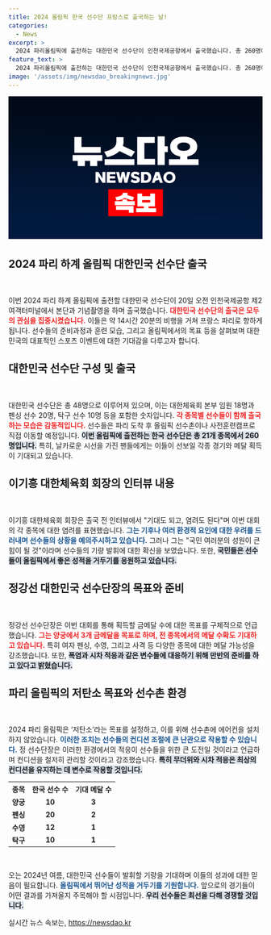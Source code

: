 ```yaml
---
title: 2024 올림픽 한국 선수단 프랑스로 출국하는 날!
categories:
  - News
excerpt: >
  2024 파리올림픽에 출전하는 대한민국 선수단이 인천국제공항에서 출국했습니다. 총 260명이 참가하며, 이기흥 대한체육회 회장은 국민의 성원이 큰 힘이라고 강조했습니다. 선수들의 금메달 목표와 기후 변수에도 주목하세요!
feature_text: >
  2024 파리올림픽에 출전하는 대한민국 선수단이 인천국제공항에서 출국했습니다. 총 260명이 참가하며, 이기흥 대한체육회 회장은 국민의 성원이 큰 힘이라고 강조했습니다. 선수들의 금메달 목표와 기후 변수에도 주목하세요!
image: '/assets/img/newsdao_breakingnews.jpg'
---
```


<p><img src="/assets/img/newsdao_breakingnews.jpg" alt="implanttips 속보" /></p>

<h2 data-ke-size="size34">2024 파리 하계 올림픽 대한민국 선수단 출국</h2>

<p data-ke-size="size16">&nbsp;</p>

<p>이번 2024 파리 하계 올림픽에 출전할 대한민국 선수단이 20일 오전 인천국제공항 제2여객터미널에서 본단과 기념촬영을 하며 출국했습니다. <b><span style="color: #ee2323;">대한민국 선수단의 출국은 모두의 관심을 집중시켰습니다.</span></b> 이들은 약 14시간 20분의 비행을 거쳐 프랑스 파리로 향하게 됩니다. 선수들의 준비과정과 훈련 모습, 그리고 올림픽에서의 목표 등을 살펴보며 대한민국의 대표적인 스포츠 이벤트에 대한 기대감을 다루고자 합니다.</p>

<h2 data-ke-size="size26">대한민국 선수단 구성 및 출국</h2>

<p data-ke-size="size16">&nbsp;</p>

<p>대한민국 선수단은 총 48명으로 이루어져 있으며, 이는 대한체육회 본부 임원 18명과 펜싱 선수 20명, 탁구 선수 10명 등을 포함한 숫자입니다. <b><span style="color: #ee2323;">각 종목별 선수들이 함께 출국하는 모습은 감동적입니다.</span></b> 선수들은 파리 도착 후 올림픽 선수촌이나 사전훈련캠프로 직접 이동할 예정입니다. <b><span style="background-color: #21538527;">이번 올림픽에 출전하는 한국 선수단은 총 21개 종목에서 260명입니다.</span></b> 특히, 날카로운 시선을 가진 팬들에게는 이들이 선보일 각종 경기와 메달 획득이 기대되고 있습니다.</p>

<h2 data-ke-size="size26">이기흥 대한체육회 회장의 인터뷰 내용</h2>

<p data-ke-size="size16">&nbsp;</p>

<p>이기흥 대한체육회 회장은 출국 전 인터뷰에서 "기대도 되고, 염려도 된다"며 이번 대회의 각 종목에 대한 염려를 표현했습니다. <b><span style="color: #1a5490;">그는 기후나 여러 환경적 요인에 대한 우려를 드러내며 선수들의 상황을 예의주시하고 있습니다.</span></b> 그러나 그는 "국민 여러분의 성원이 큰 힘이 될 것"이라며 선수들의 기량 발휘에 대한 확신을 보였습니다. 또한, <b><span style="background-color: #21538527;">국민들은 선수들이 올림픽에서 좋은 성적을 거두기를 응원하고 있습니다.</span></b></p>

<h2 data-ke-size="size26">정강선 대한민국 선수단장의 목표와 준비</h2>

<p data-ke-size="size16">&nbsp;</p>

<p>정강선 선수단장은 이번 대회를 통해 획득할 금메달 수에 대한 목표를 구체적으로 언급했습니다. <b><span style="color: #ee2323;">그는 양궁에서 3개 금메달을 목표로 하며, 전 종목에서의 메달 수확도 기대하고 있습니다.</span></b> 특히 여자 펜싱, 수영, 그리고 사격 등 다양한 종목에 대한 메달 가능성을 강조했습니다. 또한, <b><span style="background-color: #21538527;">폭염과 시차 적응과 같은 변수들에 대응하기 위해 만반의 준비를 하고 있다고 밝혔습니다.</span></b></p>

<h2 data-ke-size="size26">파리 올림픽의 저탄소 목표와 선수촌 환경</h2>

<p data-ke-size="size16">&nbsp;</p>

<p>2024 파리 올림픽은 ‘저탄소’라는 목표를 설정하고, 이를 위해 선수촌에 에어컨을 설치하지 않았습니다. <b><span style="color: #1a5490;">이러한 조치는 선수들의 컨디션 조절에 큰 난관으로 작용할 수 있습니다.</span></b> 정 선수단장은 이러한 환경에서의 적응이 선수들을 위한 큰 도전일 것이라고 언급하며 컨디션을 철저히 관리할 것이라고 강조했습니다. <b><span style="background-color: #21538527;">특히 무더위와 시차 적응은 최상의 컨디션을 유지하는 데 변수로 작용할 것입니다.</span></b></p>

<table style="width: 100%;">
    <tr>
        <th><b>종목</b></th>
        <th><b>한국 선수 수</b></th>
        <th><b>기대 메달 수</b></th>
    </tr>
    <tr>
        <td style="text-align: center; height: 17px;"><b>양궁</b></td>
        <td style="text-align: center; height: 17px;"><b>10</b></td>
        <td style="text-align: center; height: 17px;"><b>3</b></td>
    </tr>
    <tr>
        <td style="text-align: center; height: 17px;"><b>펜싱</b></td>
        <td style="text-align: center; height: 17px;"><b>20</b></td>
        <td style="text-align: center; height: 17px;"><b>2</b></td>
    </tr>
    <tr>
        <td style="text-align: center; height: 17px;"><b>수영</b></td>
        <td style="text-align: center; height: 17px;"><b>12</b></td>
        <td style="text-align: center; height: 17px;"><b>1</b></td>
    </tr>
    <tr>
        <td style="text-align: center; height: 17px;"><b>탁구</b></td>
        <td style="text-align: center; height: 17px;"><b>10</b></td>
        <td style="text-align: center; height: 17px;"><b>1</b></td>
    </tr>
</table>

<p data-ke-size="size16">&nbsp;</p>

<p>오는 2024년 여름, 대한민국 선수들이 발휘할 기량을 기대하며 이들의 성과에 대한 믿음이 필요합니다. <b><span style="color: #1a5490;">올림픽에서 뛰어난 성적을 거두기를 기원합니다.</span></b> 앞으로의 경기들이 어떤 결과를 가져올지 주목해야 할 시점입니다. <b><span style="background-color: #21538527;">우리 선수들은 최선을 다해 경쟁할 것입니다.</span></b></p>
실시간 뉴스 속보는, <a href="https://newsdao.kr" rel="dofollow">https://newsdao.kr</a>


